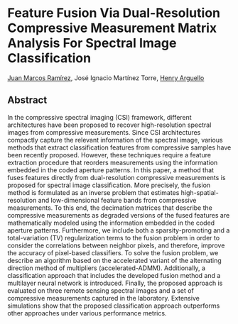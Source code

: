 # Feature Fusion Via Dual-Resolution Compressive Measurement Matrix Analysis For Spectral Image Classification

[Juan Marcos Ramírez](https://juanmarcosramirez.github.io/ "Juan's Website"), José Ignacio Martínez Torre, [Henry Arguello](http://hdspgroup.com/ "HDSP's Homepage")

## Abstract

In the compressive spectral imaging (CSI) framework, different architectures have been proposed to recover high-resolution spectral images from compressive measurements. Since CSI architectures compactly capture the relevant information of the spectral image, various methods that extract classification features from compressive samples have been recently proposed. However, these techniques require a feature extraction procedure that reorders measurements using the information embedded in the coded aperture patterns. In this paper, a method that fuses features directly from dual-resolution compressive measurements is proposed for spectral image classification. More precisely, the fusion method is formulated as an inverse problem that estimates high-spatial-resolution and low-dimensional feature bands from compressive measurements. To this end, the decimation matrices that describe the compressive measurements as degraded versions of the fused features are mathematically modeled using the information embedded in the coded aperture patterns. Furthermore, we include both a sparsity-promoting and a total-variation (TV) regularization terms to the fusion problem in order to consider the correlations between neighbor pixels, and therefore, improve the accuracy of pixel-based classifiers. To solve the fusion problem, we describe an algorithm based on the accelerated variant of the alternating direction method of multipliers (accelerated-ADMM). Additionally, a classification approach that includes the developed fusion method and a multilayer neural network is introduced. Finally, the proposed approach is evaluated on three remote sensing spectral images and a set of compressive measurements captured in the laboratory. Extensive simulations show that the proposed classification approach outperforms other approaches under various performance metrics.